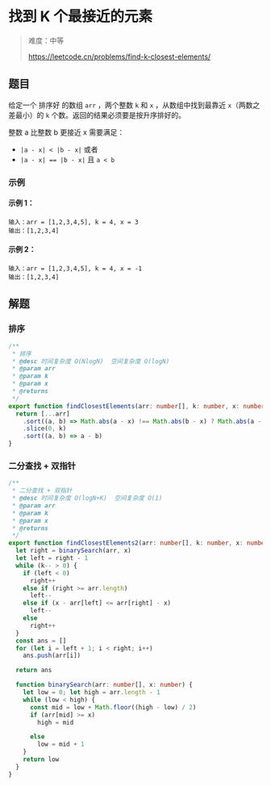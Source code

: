 # 找到 K 个最接近的元素

> 难度：中等
>
> https://leetcode.cn/problems/find-k-closest-elements/

## 题目

给定一个 排序好 的数组 `arr` ，两个整数 `k` 和 `x` ，从数组中找到最靠近 `x`（两数之差最小）的 `k` 个数。返回的结果必须要是按升序排好的。

整数 a 比整数 b 更接近 x 需要满足：

- `|a - x| < |b - x|` 或者
- `|a - x| == |b - x|` 且 `a < b`
 
### 示例

#### 示例 1：

```
输入：arr = [1,2,3,4,5], k = 4, x = 3
输出：[1,2,3,4]
```

#### 示例 2：

```
输入：arr = [1,2,3,4,5], k = 4, x = -1
输出：[1,2,3,4]
```

## 解题

### 排序

```ts 
/**
 * 排序
 * @desc 时间复杂度 O(NlogN)  空间复杂度 O(logN)
 * @param arr
 * @param k
 * @param x
 * @returns
 */
export function findClosestElements(arr: number[], k: number, x: number): number[] {
  return [...arr]
    .sort((a, b) => Math.abs(a - x) !== Math.abs(b - x) ? Math.abs(a - x) - Math.abs(b - x) : a - b)
    .slice(0, k)
    .sort((a, b) => a - b)
}
```

### 二分查找 + 双指针

```ts 
/**
 * 二分查找 + 双指针
 * @desc 时间复杂度 O(logN+K)  空间复杂度 O(1)
 * @param arr
 * @param k
 * @param x
 * @returns
 */
export function findClosestElements2(arr: number[], k: number, x: number): number[] {
  let right = binarySearch(arr, x)
  let left = right - 1
  while (k-- > 0) {
    if (left < 0)
      right++
    else if (right >= arr.length)
      left--
    else if (x - arr[left] <= arr[right] - x)
      left--
    else
      right++
  }
  const ans = []
  for (let i = left + 1; i < right; i++)
    ans.push(arr[i])

  return ans

  function binarySearch(arr: number[], x: number) {
    let low = 0; let high = arr.length - 1
    while (low < high) {
      const mid = low + Math.floor((high - low) / 2)
      if (arr[mid] >= x)
        high = mid

      else
        low = mid + 1
    }
    return low
  }
}
```